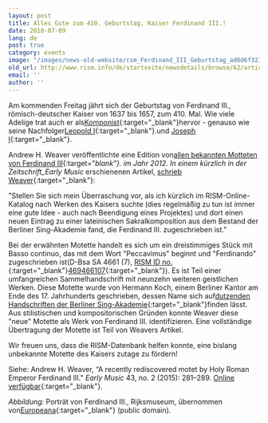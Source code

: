 ```yaml
---
layout: post
title: Alles Gute zum 410. Geburtstag, Kaiser Ferdinand III.!
date: 2018-07-09
lang: de
post: true
category: events
image: "/images/news-old-website/csm_Ferdinand_III_Geburtstag_ad6d6f3214.jpg"
old_url: http://www.rism.info/de/startseite/newsdetails/browse/62/article/64/happy-410th-birthday-holy-roman-emperor-ferdinand-iii.html
email: ''
author: ''
---
```



Am kommenden Freitag jährt sich der Geburtstag von Ferdinand III., römisch-deutscher Kaiser von 1637 bis 1657, zum 410. Mal. Wie viele Adelige trat auch er als[Komponist](https://opac.rism.info/search?View=rism&author=135163781&Language=de){:target="_blank"}hervor - genauso wie seine Nachfolger[Leopold I](https://opac.rism.info/search?View=rism&author=118571869&Language=de){:target="_blank"}.und [Joseph I](https://opac.rism.info/search?View=rism&author=118558390&Language=de){:target="_blank"}.

Andrew H. Weaver veröffentlichte eine Edition von[allen bekannten Motteten von Ferdinand III](https://www.areditions.com/publications/collegium-musicum/motets-by-emperor-ferdinand-iii-et-al-y2-018.html){:target="_blank"}. im Jahr 2012. In einem kürzlich in der Zeitschrift_Early Music_ erschienenen Artikel, [schrieb Weaver](https://doi.org/10.1093/em/cav001){:target="_blank"}:

"Stellen Sie sich mein Überraschung vor, als ich kürzlich im RISM-Online-Katalog nach Werken des Kaisers suchte (dies regelmäßig zu tun ist immer eine gute Idee - auch nach Beendigung eines Projektes) und dort einen neuen Eintrag zu einer lateinischen Sakralkomposition aus dem Bestand der Berliner Sing-Akademie fand, die Ferdinand III. zugeschrieben ist."

Bei der erwähnten Motette handelt es sich um ein dreistimmiges Stück mit Basso continuo, das mit dem Wort "Peccavimus" beginnt und "Ferdinando" zugeschrieben ist(D-Bsa SA 4661 (7), [RISM ID no.](https://opac.rism.info/search?id=469466107&Language=en){:target="_blank"}[469466107](https://opac.rism.info/search?id=469466107&Language=de){:target="_blank"}). Es ist Teil einer umfangreichen Sammelhandschrift mit neunzehn weiteren geistlichen Werken. Diese Motette wurde von Hermann Koch, einem Berliner Kantor am Ende des 17. Jahrhunderts geschrieben, dessen Name sich auf[dutzenden Handschriften der Berliner Sing-Akademie](https://opac.rism.info/search?View=rism&q=hermann+koch&Language=de){:target="_blank"}finden lässt. Aus stilistischen und kompositorischen Gründen konnte Weaver diese "neue" Motette als Werk von Ferdinand III. identifizieren. Eine vollständige Übertragung der Motette ist Teil von Weavers Artikel.

Wir freuen uns, dass die RISM-Datenbank helfen konnte, eine bislang unbekannte Motette des Kaisers zutage zu fördern!

Siehe:
Andrew H. Weaver, “A recently rediscovered motet by Holy Roman Emperor Ferdinand III." _Early Music_ 43, no. 2 (2015): 281–289. [Online verfügbar](https://doi.org/10.1093/em/cav001){:target="_blank"}.



_Abbildung_: Porträt von Ferdinand III., Rijksmuseum, übernommen von[Europeana](http://data.europeana.eu/item/90402/RP_P_OB_9022){:target="_blank"} (public domain).





<script type="text/javascript">var switchTo5x=true;</script><script type="text/javascript" src="http://w.sharethis.com/button/buttons.js"></script><script type="text/javascript">stLight.options({publisher: "9b601438-1ce1-49d8-bfd7-9cff5df54c17", doNotHash: false, doNotCopy: false, hashAddressBar: false});</script>
